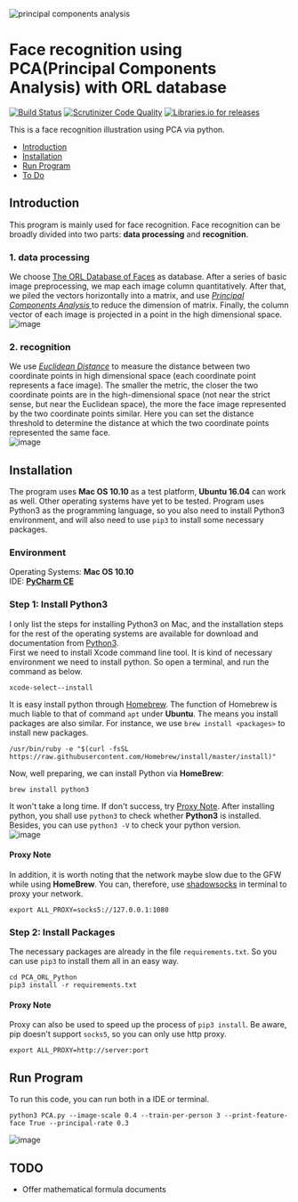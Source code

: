 ![principal components analysis](https://user-images.githubusercontent.com/20944641/30513670-bd46d20c-9b39-11e7-9ad8-405d8c175c30.png)
# Face recognition using PCA(Principal Components Analysis) with ORL database

[![Build Status](https://travis-ci.org/SilvesterHsu/ORLFaceRecognition-PCA.svg?branch=master)](https://travis-ci.org/SilvesterHsu/ORLFaceRecognition-PCA)	[![Scrutinizer Code Quality](https://scrutinizer-ci.com/g/SilvesterHsu/ORLFaceRecognition-PCA/badges/quality-score.png?b=master)](https://scrutinizer-ci.com/g/SilvesterHsu/ORLFaceRecognition-PCA/?branch=master)	[![Libraries.io for releases](https://img.shields.io/badge/release-v0.1.5-orange.svg)]()

This is a face recognition illustration using PCA via python.  
  
* [Introduction](https://github.com/SilvesterHsu/ORLFaceRecognition-PCA#introduction)  
* [Installation](https://github.com/SilvesterHsu/ORLFaceRecognition-PCA#installation)  
* [Run Program](https://github.com/SilvesterHsu/ORLFaceRecognition-PCA#run-program)
* [To Do](https://github.com/SilvesterHsu/ORLFaceRecognition-PCA#todo)  

## Introduction
This program is mainly used for face recognition. Face recognition can be broadly divided into two parts: **data processing** and **recognition**.  

### 1. data processing
We choose [The ORL Database of Faces](http://www.cl.cam.ac.uk/research/dtg/attarchive/facedatabase.html) as database. After a series of basic image preprocessing, we map each image column quantitatively. After that, we piled the vectors horizontally into a matrix, and use [*Principal Components Analysis* ](http://psycnet.apa.org/record/1934-00645-001)to reduce the dimension of matrix. Finally, the column vector of each image is projected in a point in the high dimensional space.  
![image](https://user-images.githubusercontent.com/20944641/30518453-02e300c0-9bb1-11e7-8a3b-cc5996ef5c0a.png) 

### 2. recognition
We use [*Euclidean Distance*](https://en.wikipedia.org/wiki/Euclidean_distance) to measure the distance between two coordinate points in high dimensional space (each coordinate point represents a face image). The smaller the metric, the closer the two coordinate points are in the high-dimensional space (not near the strict sense, but near the Euclidean space), the more the face image represented by the two coordinate points similar. Here you can set the distance threshold to determine the distance at which the two coordinate points represented the same face.  
![image](https://user-images.githubusercontent.com/20944641/30518885-4459e9f0-9bbc-11e7-988d-fb78164b13c0.png)  
  
## Installation
The program uses **Mac OS 10.10** as a test platform, **Ubuntu 16.04** can work as well. Other operating systems have yet to be tested. Program uses Python3 as the programming language, so you also need to install Python3 environment, and will also need to use `pip3` to install some necessary packages.
### Environment
Operating Systems: **Mac OS 10.10**  
IDE: [**PyCharm CE**](https://www.jetbrains.com/pycharm/download/)

### Step 1: Install Python3
I only list the steps for installing Python3 on Mac, and the installation steps for the rest of the operating systems are available for download and documentation from [Python3](https://www.python.org/).  
First we need to install Xcode command line tool. It is kind of necessary environment we need to install python. So open a terminal, and run the command as below.  
```
xcode-select--install
```  
It is easy install python through [Homebrew](https://brew.sh/index_zh-tw.html). The function of Homebrew is much liable to that of command `apt` under **Ubuntu**. The means you install packages are also similar. For instance, we use `brew install <packages>` to install new packages.   
```
/usr/bin/ruby -e "$(curl -fsSL https://raw.githubusercontent.com/Homebrew/install/master/install)"
```  
Now, well preparing, we can install Python via **HomeBrew**:  
```
brew install python3
```  
It won't take a long time. If don't success, try [Proxy Note](https://github.com/SilvesterHsu/ORLFaceRecognition-PCA#proxy-note). After installing python, you shall use `python3` to check whether **Python3** is installed. Besides, you can use `python3 -V` to check your python version.  
![image](https://user-images.githubusercontent.com/20944641/30519531-38a3458e-9bcb-11e7-9fdc-333a2b8b4f9e.png)  
#### Proxy Note
In addition, it is worth noting that the network maybe slow due to the GFW while using **HomeBrew**. You can, therefore, use [shadowsocks](https://github.com/shadowsocks/shadowsocks-iOS) in terminal to proxy your network.  
```
export ALL_PROXY=socks5://127.0.0.1:1080
```  

### Step 2: Install Packages

The necessary packages are already in the file `requirements.txt`. So you can use `pip3` to install them all in an easy way.  
```
cd PCA_ORL_Python
pip3 install -r requirements.txt
```  
#### Proxy Note
Proxy can also be used to speed up the process of `pip3 install`. Be aware, pip doesn't support `socks5`, so you can only use http proxy.  
```
export ALL_PROXY=http://server:port
```
## Run Program
To run this code, you can run both in a IDE or terminal.
```
python3 PCA.py --image-scale 0.4 --train-per-person 3 --print-feature-face True --principal-rate 0.3
```  
![image](https://user-images.githubusercontent.com/20944641/30792527-8d0cc870-a1ed-11e7-9e29-1bdd259c73c0.png)

## TODO 
* Offer mathematical formula documents



